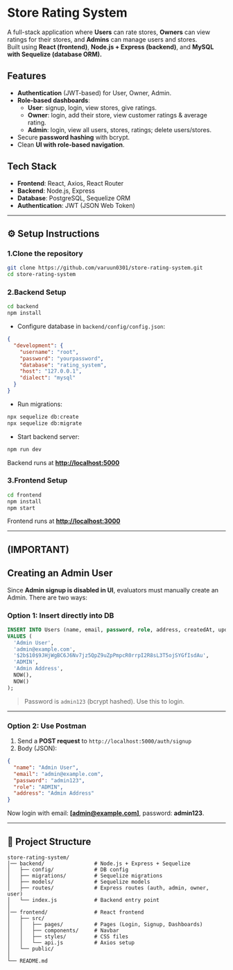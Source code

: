 # Store Rating System

A full-stack application where **Users** can rate stores, **Owners** can view ratings for their stores, and **Admins** can manage users and stores.  
Built using **React (frontend)**, **Node.js + Express (backend)**, and **MySQL with Sequelize (database ORM).**

##  Features
- **Authentication** (JWT-based) for User, Owner, Admin.
- **Role-based dashboards**:
  - **User**: signup, login, view stores, give ratings.
  - **Owner**: login, add their store, view customer ratings & average rating.
  - **Admin**: login, view all users, stores, ratings; delete users/stores.
- Secure **password hashing** with bcrypt.
- Clean **UI with role-based navigation**.


## Tech Stack

- **Frontend**: React, Axios, React Router  
- **Backend**: Node.js, Express  
- **Database**: PostgreSQL, Sequelize ORM  
- **Authentication**: JWT (JSON Web Token)  

---

## ⚙️ Setup Instructions

### 1️.Clone the repository
```bash
git clone https://github.com/varuun0301/store-rating-system.git
cd store-rating-system
````

### 2️.Backend Setup

```bash
cd backend
npm install
```

* Configure database in `backend/config/config.json`:
```json
{
  "development": {
    "username": "root",
    "password": "yourpassword",
    "database": "rating_system",
    "host": "127.0.0.1",
    "dialect": "mysql"
  }
}
```

* Run migrations:
```bash
npx sequelize db:create
npx sequelize db:migrate
```

* Start backend server:
```bash
npm run dev
```

Backend runs at **[http://localhost:5000](http://localhost:5000)**

### 3️.Frontend Setup

```bash
cd frontend
npm install
npm start
```

Frontend runs at **[http://localhost:3000](http://localhost:3000)**

---

## (IMPORTANT) 
## Creating an Admin User

Since **Admin signup is disabled in UI**, evaluators must manually create an Admin.
There are two ways:

### Option 1: Insert directly into DB

```sql
INSERT INTO Users (name, email, password, role, address, createdAt, updatedAt)
VALUES (
  'Admin User',
  'admin@example.com',
  '$2b$10$9JHjWgBC6J6Nv7jz5QpZ9uZpPmpcR0rrpI2R8sL3T5ojSYGfIsdAu', 
  'ADMIN',
  'Admin Address',
  NOW(),
  NOW()
);
```

> Password is `admin123` (bcrypt hashed). Use this to login.

---

### Option 2: Use Postman

1. Send a **POST request** to `http://localhost:5000/auth/signup`
2. Body (JSON):

```json
{
  "name": "Admin User",
  "email": "admin@example.com",
  "password": "admin123",
  "role": "ADMIN",
  "address": "Admin Address"
}
```

Now login with email: **[admin@example.com]**, password: **admin123**.

---

## 📂 Project Structure

```
store-rating-system/
│── backend/                # Node.js + Express + Sequelize
│   ├── config/             # DB config
│   ├── migrations/         # Sequelize migrations
│   ├── models/             # Sequelize models
│   ├── routes/             # Express routes (auth, admin, owner, user)
│   └── index.js            # Backend entry point
│
│── frontend/               # React frontend
│   ├── src/
│   │   ├── pages/          # Pages (Login, Signup, Dashboards)
│   │   ├── components/     # Navbar
│   │   ├── styles/         # CSS files
│   │   └── api.js          # Axios setup
│   └── public/
│
└── README.md
```
